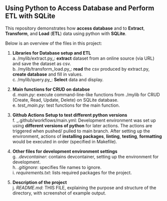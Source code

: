 ## Using Python to Access Database and Perform ETL with SQLite

This repository demonstrates how **access database** and to **Extract**, **Transform**, and **Load** (**ETL**) data using python with **SQLite**.

Below is an overview of the files in this project:

1. **Libraries for Database setup and ETL**
   <br>a. /mylib/extract.py_: **extract** dataset from an online source (via URL) and save the dataset as csv.
   <br>b. /mylib/transform_load.py_: **read** the csv produced by extract.py, **create database** and fill in values.
   <br>c. /mylib/query.py_: **Select** data and display.
   
2. **Main functions for CRUD on databse**
   <br>d. _main.py_: execute command-line-like functions from ./mylib for CRUD (Create, Read, Update, Delete) on SQLite database.
   <br>e. _test_main.py_: test functions for the main function.

3. **Github Actions Setup to test different python versions**
  <br>f. _.github/workflows/main.yml: Development environment was set up using **different versions of python** for later actions. The actions are triggered when pushed/ pulled to main branch. After setting up the environment, actions of **installing packages**, **linting**, **testing**, **formatting** would be executed in order (specified in Makefile). 

4. **Other files for development environment settings**
  <br>g. _.devcontainer_: contains devcontainer, setting up the environment for development.
  <br>h. _.gitignore_: specifies file names to ignore.
  <br>i. _requirements.txt_: lists required packages for the project.

5. **Description of the project**
   <br>j. _README.md_: THIS FILE, explaining the purpose and structure of the directory, with screenshot of example output.


